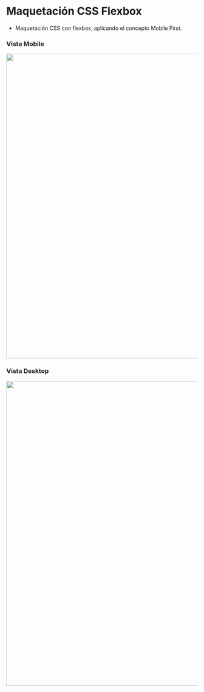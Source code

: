 # Maquetación CSS Flexbox
<ul>
  <li>Maquetación CSS con flexbox, aplicando el concepto Mobile First.</li>
 </ul>

### Vista Mobile
<img src="https://i.postimg.cc/Bn6gNJt7/Mobile.jpg" width="800"/>

### Vista Desktop
<img src="https://i.postimg.cc/NjZrvtf0/Destok.jpg" width="800"/>

